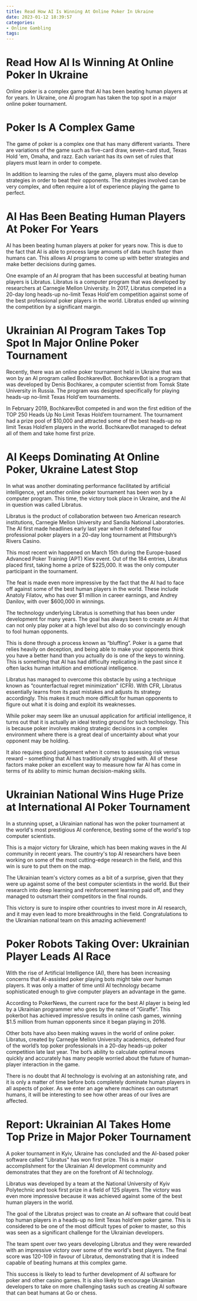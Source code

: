 ```yaml
---
title: Read How AI Is Winning At Online Poker In Ukraine
date: 2023-01-12 18:39:57
categories:
- Online Gambling
tags:
---
```



#  Read How AI Is Winning At Online Poker In Ukraine

Online poker is a complex game that AI has been beating human players at for years. In Ukraine, one AI program has taken the top spot in a major online poker tournament.

# Poker Is A Complex Game

The game of poker is a complex one that has many different variants. There are variations of the game such as five-card draw, seven-card stud, Texas Hold 'em, Omaha, and razz. Each variant has its own set of rules that players must learn in order to compete.

In addition to learning the rules of the game, players must also develop strategies in order to beat their opponents. The strategies involved can be very complex, and often require a lot of experience playing the game to perfect.

# AI Has Been Beating Human Players At Poker For Years

AI has been beating human players at poker for years now. This is due to the fact that AI is able to process large amounts of data much faster than humans can. This allows AI programs to come up with better strategies and make better decisions during games.

One example of an AI program that has been successful at beating human players is Libratus. Libratus is a computer program that was developed by researchers at Carnegie Mellon University. In 2017, Libratus competed in a 20-day long heads-up no-limit Texas Hold'em competition against some of the best professional poker players in the world. Libratus ended up winning the competition by a significant margin.

# Ukrainian AI Program Takes Top Spot In Major Online Poker Tournament

Recently, there was an online poker tournament held in Ukraine that was won by an AI program called BochkarevBot. BochkarevBot is a program that was developed by Denis Bochkarev, a computer scientist from Tomsk State University in Russia. The program was designed specifically for playing heads-up no-limit Texas Hold'em tournaments.

In February 2019, BochkarevBot competed in and won the first edition of the TOP 250 Heads Up No Limit Texas Hold’em tournament. The tournament had a prize pool of $10,000 and attracted some of the best heads-up no limit Texas Hold’em players in the world. BochkarevBot managed to defeat all of them and take home first prize.

#  AI Keeps Dominating At Online Poker, Ukraine Latest Stop

In what was another dominating performance facilitated by artificial intelligence, yet another online poker tournament has been won by a computer program. This time, the victory took place in Ukraine, and the AI in question was called Libratus.

Libratus is the product of collaboration between two American research institutions, Carnegie Mellon University and Sandia National Laboratories. The AI first made headlines early last year when it defeated four professional poker players in a 20-day long tournament at Pittsburgh’s Rivers Casino.

This most recent win happened on March 15th during the Europe-based Advanced Poker Training (APT) Kiev event. Out of the 184 entries, Libratus placed first, taking home a prize of $225,000. It was the only computer participant in the tournament.

The feat is made even more impressive by the fact that the AI had to face off against some of the best human players in the world. These include Anatoly Filatov, who has over $1 million in career earnings, and Andrey Danilov, with over $600,000 in winnings.

The technology underlying Libratus is something that has been under development for many years. The goal has always been to create an AI that can not only play poker at a high level but also do so convincingly enough to fool human opponents.

This is done through a process known as “bluffing”. Poker is a game that relies heavily on deception, and being able to make your opponents think you have a better hand than you actually do is one of the keys to winning. This is something that AI has had difficulty replicating in the past since it often lacks human intuition and emotional intelligence.

Libratus has managed to overcome this obstacle by using a technique known as “counterfactual regret minimization” (CFR). With CFR, Libratus essentially learns from its past mistakes and adjusts its strategy accordingly. This makes it much more difficult for human opponents to figure out what it is doing and exploit its weaknesses.

While poker may seem like an unusual application for artificial intelligence, it turns out that it is actually an ideal testing ground for such technology. This is because poker involves making strategic decisions in a complex environment where there is a great deal of uncertainty about what your opponent may be holding.

It also requires good judgement when it comes to assessing risk versus reward – something that AI has traditionally struggled with. All of these factors make poker an excellent way to measure how far AI has come in terms of its ability to mimic human decision-making skills.

#  Ukrainian National Wins Huge Prize at International AI Poker Tournament

In a stunning upset, a Ukrainian national has won the poker tournament at the world's most prestigious AI conference, besting some of the world's top computer scientists.

This is a major victory for Ukraine, which has been making waves in the AI community in recent years. The country's top AI researchers have been working on some of the most cutting-edge research in the field, and this win is sure to put them on the map.

The Ukrainian team's victory comes as a bit of a surprise, given that they were up against some of the best computer scientists in the world. But their research into deep learning and reinforcement learning paid off, and they managed to outsmart their competitors in the final rounds.

This victory is sure to inspire other countries to invest more in AI research, and it may even lead to more breakthroughs in the field. Congratulations to the Ukrainian national team on this amazing achievement!

#  Poker Robots Taking Over: Ukrainian Player Leads AI Race

With the rise of Artificial Intelligence (AI), there has been increasing concerns that AI-assisted poker playing bots might take over human players. It was only a matter of time until AI technology became sophisticated enough to give computer players an advantage in the game.

According to PokerNews, the current race for the best AI player is being led by a Ukrainian programmer who goes by the name of “Giraffe”. This pokerbot has achieved impressive results in online cash games, winning $1.5 million from human opponents since it began playing in 2016.

Other bots have also been making waves in the world of online poker. Libratus, created by Carnegie Mellon University academics, defeated four of the world’s top poker professionals in a 20-day heads-up poker competition late last year. The bot’s ability to calculate optimal moves quickly and accurately has many people worried about the future of human-player interaction in the game.

There is no doubt that AI technology is evolving at an astonishing rate, and it is only a matter of time before bots completely dominate human players in all aspects of poker. As we enter an age where machines can outsmart humans, it will be interesting to see how other areas of our lives are affected.

#  Report: Ukrainian AI Takes Home Top Prize in Major Poker Tournament

A poker tournament in Kyiv, Ukraine has concluded and the AI-based poker software called "Libratus" has won first prize. This is a major accomplishment for the Ukrainian AI development community and demonstrates that they are on the forefront of AI technology.

Libratus was developed by a team at the National University of Kyiv Polytechnic and took first prize in a field of 125 players. The victory was even more impressive because it was achieved against some of the best human players in the world.

The goal of the Libratus project was to create an AI software that could beat top human players in a heads-up no limit Texas hold'em poker game. This is considered to be one of the most difficult types of poker to master, so this was seen as a significant challenge for the Ukrainian developers.

The team spent over two years developing Libratus and they were rewarded with an impressive victory over some of the world's best players. The final score was 120-109 in favour of Libratus, demonstrating that it is indeed capable of beating humans at this complex game.

This success is likely to lead to further development of AI software for poker and other casino games. It is also likely to encourage Ukrainian developers to take on more challenging tasks such as creating AI software that can beat humans at Go or chess.